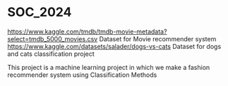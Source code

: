 # SOC_2024
https://www.kaggle.com/tmdb/tmdb-movie-metadata?select=tmdb_5000_movies.csv Dataset for Movie recommender system
https://www.kaggle.com/datasets/salader/dogs-vs-cats   Dataset for dogs and cats classification project

This project is a machine learning project in which we make a fashion recommender system using Classification Methods

